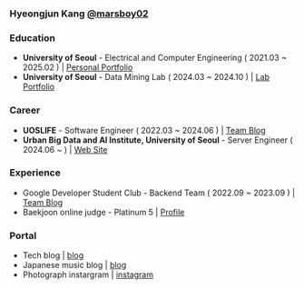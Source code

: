 ### Hyeongjun Kang [@marsboy02](https://github.com/marsboy02)

### Education

- **University of Seoul** - Electrical and Computer Engineering ( 2021.03 ~ 2025.02 ) | [Personal Portfolio](https://marsboy.info)
- **University of Seoul** - Data Mining Lab ( 2024.03 ~ 2024.10 ) | [Lab Portfolio](https://datamining.uos.ac.kr)

### Career

- **UOSLIFE** - Software Engineer ( 2022.03 ~ 2024.06 ) | [Team Blog](https://www.uoslife.team/services)
- **Urban Big Data and AI Institute, University of Seoul** - Server Engineer ( 2024.06 ~ ) | [Web Site](https://ubai.uos.ac.kr)

### Experience

- Google Developer Student Club - Backend Team ( 2022.09 ~ 2023.09 ) | [Team Blog](https://gdsc-university-of-seoul.github.io/)
- Baekjoon online judge - Platinum 5 | [Profile](https://www.acmicpc.net/user/rkdgudwns)

### Portal

- Tech blog | [blog](https://marsboy.tistory.com)
- Japanese music blog | [blog](https://blog.naver.com/marsboy0619)
- Photograph instargram | [instagram](https://www.instagram.com/marsboy_studio/)
